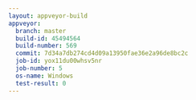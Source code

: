 ```yaml
---
layout: appveyor-build
appveyor:
  branch: master
  build-id: 45494564
  build-number: 569
  commit: 7d34a7db274cd4d09a13950fae36e2a96de8bc2c
  job-id: yox11du00whsv5nr
  job-number: 5
  os-name: Windows
  test-result: 0
---
```

